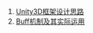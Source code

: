 1. [Unity3D框架设计思路](http://www.cnblogs.com/skynet/p/5406495.html)
2. [Buff机制及其实际运用](http://bbs.gameres.com/forum.php?mod=viewthread&tid=215027)